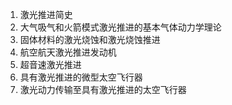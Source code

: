 1. 激光推进简史
 2. 大气吸气和火箭模式激光推进的基本气体动力学理论
 3. 固体材料的激光烧蚀和激光烧蚀推进
 4. 航空航天激光推进发动机
 5. 超音速激光推进
 6. 具有激光推进的微型太空飞行器
 7. 激光动力传输至具有激光推进的太空飞行器